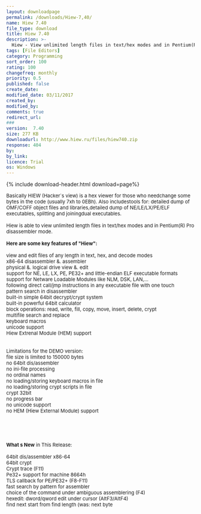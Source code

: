 ```yaml
---
layout: downloadpage
permalink: /downloads/Hiew-7,40/
name: Hiew 7.40
file_type: download
title: Hiew 7.40
description: >-
  Hiew - View unlimited length files in text/hex modes and in Pentium(R) Pro disassembler mode with THE BEST tool
tags: [File Editors]
category: Programming
sort_order: 100
rating: 100
changefreq: monthly
priority: 0.5
published: false
create_date: 
modified_date: 03/11/2017
created_by: 
modified_by: 
comments: true
redirect_url: 
### 
version:  7.40
size: 277 KB
downloadurl: http://www.hiew.ru/files/hiew740.zip
response: 404
by: 
by_link: 
licence: Trial 
os: Windows
---
```


{% include download-header.html download=page%}

<p style="fix-download-text !important">
<p><font size="2"><p>Basically HIEW (Hacker`s view) is a hex viewer for those who needchange some bytes in the code (usually 7xh to 0EBh). Also includestools for: detailed dump of OMF/COFF object files and libraries,detailed dump of NE/LE/LX/PE/ELF executables, splitting and joiningdual executables.<br />
<br />
Hiew is able to view unlimited length files in text/hex modes and in Pentium(R) Pro disassembler mode.<br />
<br />
<span><strong>Here are some key features of "Hiew":</strong></span><br />
<br />
view and edit files of any length in text, hex, and decode modes <br />
x86-64 disassembler &amp;. assembler <br />
physical &amp;. logical drive view &amp;. edit <br />
support for NE, LE, LX, PE, PE32+ and little-endian ELF executable formats <br />
support for Netware Loadable Modules like NLM, DSK, LAN,... <br />
following direct call/jmp instructions in any executable file with one touch <br />
pattern search in disassembler <br />
built-in simple 64bit decrypt/crypt system <br />
built-in powerful 64bit calculator <br />
block operations: read, write, fill, copy, move, insert, delete, crypt <br />
multifile search and replace <br />
keyboard macros <br />
unicode support <br />
Hiew Extrenal Module (HEM) support <br />
<br />
<br />
Limitations for the DEMO version:<br />
file size is limited to 150000 bytes <br />
no 64bit dis/assembler <br />
no ini-file processing <br />
no ordinal names <br />
no loading/storing keyboard macros in file <br />
no loading/storing crypt scripts in file <br />
crypt 32bit <br />
no progress bar <br />
no unicode support <br />
no HEM (Hiew External Module) support</p>
<!-- google_ad_section_end -->
<p>&#160;</p>
<div class="celltext_big"><br />
<br />
<strong>What s New</strong> in This Release:<br />
<br />
64bit dis/assembler x86-64 <br />
64bit crypt <br />
Crypt trace (F11) <br />
Pe32+ support for machine 8664h <br />
TLS callback for PE/PE32+ (F8-F11) <br />
fast search by pattern for assembler <br />
choice of the command under ambiguous assemblering (F4) <br />
hexedit: dword/qword edit under cursor (AltF3/AltF4) <br />
find next start from find length (was: next byte</div></p></p>
